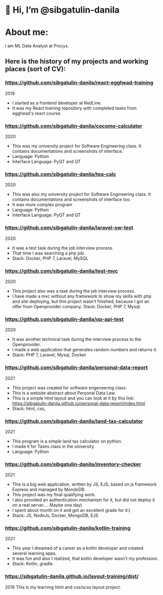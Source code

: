 # 👋 Hi, I’m @sibgatulin-danila

# About me:
I am ML Data Analyst at Procys. 

## Here is the history of my projects and working places (sort of CV):
### https://github.com/sibgatulin-danila/react-egghead-training

2019 
- I started as a frontend developer at RedLine. 
- It was my React training repository with completed tasks from egghead's react course.

### https://github.com/sibgatulin-danila/cocomo-calculator

2020
- This was my university project for Software Engineering class. It contains documentations and screenshots of interface.
- Language: Python
- Interface Language: PyQT and QT


### https://github.com/sibgatulin-danila/tea-calc

2020
- This was also my university project for Software Engineering class. It contains documentations and screenshots of interface too.
- It was more complex program
- Language: Python
- Interface Language: PyQT and QT

### https://github.com/sibgatulin-danila/laravel-sw-test

2020
- It was a test task during the job interview process.
- That time I was searching a php job.
- Stack: Docker, PHP 7, Laravel, MySQL

### https://github.com/sibgatulin-danila/test-mvc

2020
- This project also was a task during the job interview process.
- I have made a mvc without any framework to show my skills with php and site deploying, but this project wasn't finished, because I got an offer from Openprovider company.
Stack: Docker, PHP 7, Mysql.

### https://github.com/sibgatulin-danila/op-api-test

2020
- It was another technical task during the interview process to the Openprovider.
- I made a web application that generates random numbers and returns it.
- Stack: PHP 7, Laravel, Mysql, Docker

### https://github.com/sibgatulin-danila/personal-data-report

2021
- This project was created for software engeneering class.
- This is a website abstract about Personal Data Law.
- This is a simple html layout and you can look at it by this link: https://sibgatulin-danila.github.io/personal-data-report/index.html
- Stack: html, css, 

### https://github.com/sibgatulin-danila/land-tax-calculator

2021
- This program is a simple land tax calculator on python.
- I made it for Taxes class in the university
- Language: Python

### https://github.com/sibgatulin-danila/inventory-checker

2021
- This is a big web application, written by JS, EJS, based on js framework Express and managed by MondoDB.
- This project was my final qualifying work.
- I also provided an authentication mechanism for it, but did not deploy it on a real server.... Maybe one day) 
- I spent about month on it and got an excellent grade for it:)
- Stack: JS, NodeJs, Docker, MongoDB, EJS

### https://github.com/sibgatulin-danila/kotlin-training

2021
- This year I dreamed of a career as a kotlin developer and created several learning apps.
- It was fun and also I realized, that kotlin developer wasn't my profession.
- Stack: Kotlin, gradle.

### https://sibgatulin-danila.github.io/layout-training/dist/

2019
This is my learning html and css/scss layout project. 














